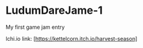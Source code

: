# LudumDareJame-1
 My first game jam entry
 
Ichi.io link: [https://kettelcorn.itch.io/harvest-season]
